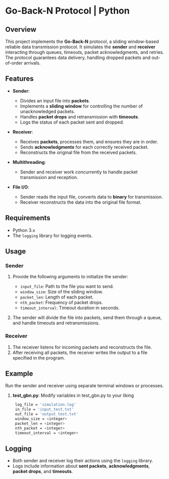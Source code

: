 
# Go-Back-N Protocol | Python

## Overview
This project implements the **Go-Back-N** protocol, a sliding window-based reliable data transmission protocol. It simulates the **sender** and **receiver** interacting through queues, timeouts, packet acknowledgments, and retries. The protocol guarantees data delivery, handling dropped packets and out-of-order arrivals.

## Features
- **Sender**:
  - Divides an input file into **packets**.
  - Implements a **sliding window** for controlling the number of unacknowledged packets.
  - Handles **packet drops** and retransmission with **timeouts**.
  - Logs the status of each packet sent and dropped.

- **Receiver**:
  - Receives **packets**, processes them, and ensures they are in order.
  - Sends **acknowledgments** for each correctly received packet.
  - Reconstructs the original file from the received packets.

- **Multithreading**:
  - Sender and receiver work concurrently to handle packet transmission and reception.
  
- **File I/O**:
  - Sender reads the input file, converts data to **binary** for transmission.
  - Receiver reconstructs the data into the original file format.

## Requirements
- Python 3.x
- The `logging` library for logging events.

## Usage

### Sender
1. Provide the following arguments to initialize the sender:
   - `input_file`: Path to the file you want to send.
   - `window_size`: Size of the sliding window.
   - `packet_len`: Length of each packet.
   - `nth_packet`: Frequency of packet drops.
   - `timeout_interval`: Timeout duration in seconds.

2. The sender will divide the file into packets, send them through a queue, and handle timeouts and retransmissions.

### Receiver
1. The receiver listens for incoming packets and reconstructs the file.
2. After receiving all packets, the receiver writes the output to a file specified in the program.

## Example
Run the sender and receiver using separate terminal windows or processes.

1. **test_gbn.py**:
   Modify variables in test_gbn.py to your liking
   ```bash
    log_file = 'simulation.log'
    in_file = 'input_test.txt'
    out_file = 'output_test.txt'
    window_size = <integer>
    packet_len = <integer>
    nth_packet = <integer>
    timeout_interval = <integer>
   ```

## Logging
- Both sender and receiver log their actions using the `logging` library.
- Logs include information about **sent packets**, **acknowledgments**, **packet drops**, and **timeouts**.
